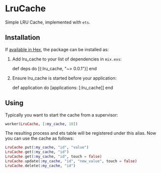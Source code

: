 # LruCache

Simple LRU Cache, implemented with `ets`.

## Installation

If [available in Hex](https://hex.pm/docs/publish), the package can be installed as:

  1. Add lru_cache to your list of dependencies in `mix.exs`:

        def deps do
          [{:lru_cache, "~> 0.0.1"}]
        end

  2. Ensure lru_cache is started before your application:

        def application do
          [applications: [:lru_cache]]
        end

## Using

Typically you want to start the cache from a supervisor:

```elixir
worker(LruCache, [:my_cache, 10])
```

The resulting process and ets table will be registered under this alias. Now you can use the cache as follows:

```elixir
LruCache.put(:my_cache, "id", "value")
LruCache.get(:my_cache, "id")
LruCache.get(:my_cache, "id", touch = false)
LruCache.update(:my_cache, "id", "new_value", touch = false)
LruCache.delete(:my_cache, "id")

```
